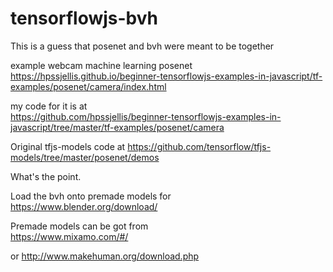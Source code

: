 # tensorflowjs-bvh
This is a guess that posenet and bvh were meant to be together



example webcam machine learning posenet  
https://hpssjellis.github.io/beginner-tensorflowjs-examples-in-javascript/tf-examples/posenet/camera/index.html


my code for it is at   
https://github.com/hpssjellis/beginner-tensorflowjs-examples-in-javascript/tree/master/tf-examples/posenet/camera


Original tfjs-models code at 
https://github.com/tensorflow/tfjs-models/tree/master/posenet/demos





What's the point.

Load the bvh onto premade models for   
https://www.blender.org/download/


Premade models can be got from  
https://www.mixamo.com/#/

or 
http://www.makehuman.org/download.php






